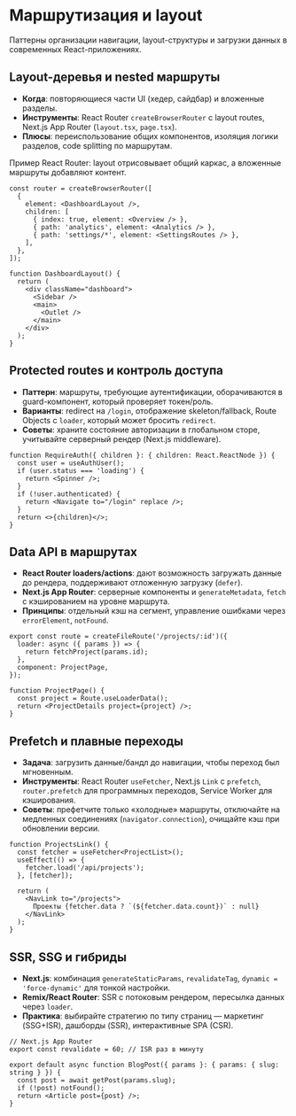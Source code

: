 # Маршрутизация и layout

Паттерны организации навигации, layout-структуры и загрузки данных в современных React-приложениях.

## Layout-деревья и nested маршруты

- **Когда**: повторяющиеся части UI (хедер, сайдбар) и вложенные разделы.
- **Инструменты**: React Router `createBrowserRouter` с layout routes, Next.js App Router (`layout.tsx`, `page.tsx`).
- **Плюсы**: переиспользование общих компонентов, изоляция логики разделов, code splitting по маршрутам.

Пример React Router: layout отрисовывает общий каркас, а вложенные маршруты добавляют контент.

```tsx
const router = createBrowserRouter([
  {
    element: <DashboardLayout />,
    children: [
      { index: true, element: <Overview /> },
      { path: 'analytics', element: <Analytics /> },
      { path: 'settings/*', element: <SettingsRoutes /> },
    ],
  },
]);

function DashboardLayout() {
  return (
    <div className="dashboard">
      <Sidebar />
      <main>
        <Outlet />
      </main>
    </div>
  );
}
```

## Protected routes и контроль доступа

- **Паттерн**: маршруты, требующие аутентификации, оборачиваются в guard-компонент, который проверяет токен/роль.
- **Варианты**: redirect на `/login`, отображение skeleton/fallback, Route Objects с `loader`, который может бросить `redirect`.
- **Советы**: храните состояние авторизации в глобальном сторе, учитывайте серверный рендер (Next.js middleware).

```tsx
function RequireAuth({ children }: { children: React.ReactNode }) {
  const user = useAuthUser();
  if (user.status === 'loading') {
    return <Spinner />;
  }
  if (!user.authenticated) {
    return <Navigate to="/login" replace />;
  }
  return <>{children}</>;
}
```

## Data API в маршрутах

- **React Router loaders/actions**: дают возможность загружать данные до рендера, поддерживают отложенную загрузку (`defer`).
- **Next.js App Router**: серверные компоненты и `generateMetadata`, `fetch` с кэшированием на уровне маршрута.
- **Принципы**: отдельный кэш на сегмент, управление ошибками через `errorElement`, `notFound`.

```tsx
export const route = createFileRoute('/projects/:id')({
  loader: async ({ params }) => {
    return fetchProject(params.id);
  },
  component: ProjectPage,
});

function ProjectPage() {
  const project = Route.useLoaderData();
  return <ProjectDetails project={project} />;
}
```

## Prefetch и плавные переходы

- **Задача**: загрузить данные/бандл до навигации, чтобы переход был мгновенным.
- **Инструменты**: React Router `useFetcher`, Next.js `Link` с `prefetch`, `router.prefetch` для программных переходов, Service Worker для кэширования.
- **Советы**: префетчите только «холодные» маршруты, отключайте на медленных соединениях (`navigator.connection`), очищайте кэш при обновлении версии.

```tsx
function ProjectsLink() {
  const fetcher = useFetcher<ProjectList>();
  useEffect(() => {
    fetcher.load('/api/projects');
  }, [fetcher]);

  return (
    <NavLink to="/projects">
      Проекты {fetcher.data ? `(${fetcher.data.count})` : null}
    </NavLink>
  );
}
```

## SSR, SSG и гибриды

- **Next.js**: комбинация `generateStaticParams`, `revalidateTag`, `dynamic = 'force-dynamic'` для тонкой настройки.
- **Remix/React Router**: SSR с потоковым рендером, пересылка данных через `loader`.
- **Практика**: выбирайте стратегию по типу страниц — маркетинг (SSG+ISR), дашборды (SSR), интерактивные SPA (CSR).

```tsx
// Next.js App Router
export const revalidate = 60; // ISR раз в минуту

export default async function BlogPost({ params }: { params: { slug: string } }) {
  const post = await getPost(params.slug);
  if (!post) notFound();
  return <Article post={post} />;
}
```
